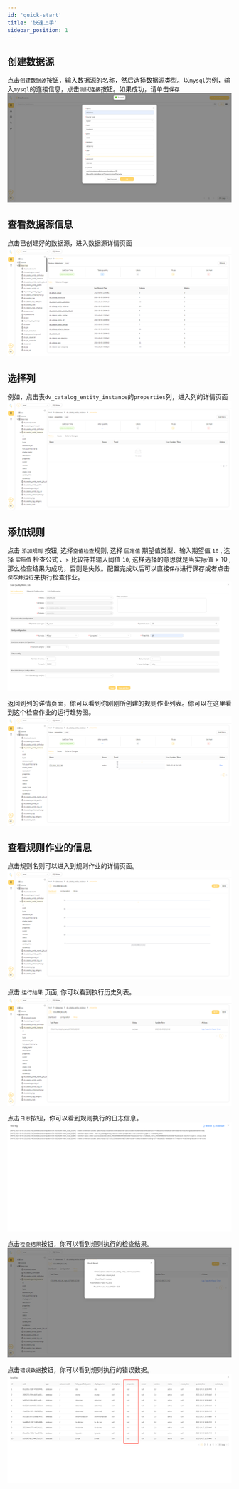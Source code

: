```yaml
---
id: 'quick-start'
title: '快速上手'
sidebar_position: 1
---
```


## 创建数据源

点击`创建数据源`按钮，输入数据源的名称，然后选择数据源类型。以`mysql`为例，输入`mysql`的连接信息，点击`测试连接`按钮。如果成功，请单击`保存` 
![alert_add_setting.png](/doc/image/create_datasource.png)

## 查看数据源信息

点击已创建好的数据源，进入数据源详情页面 
![alert_add_setting.png](/doc/image/database_page.png)

## 选择列
例如，点击表`dv_catalog_entity_instance`的`properties`列，进入列的详情页面 
![alert_add_setting.png](/doc/image/column_page.png)

## 添加规则
点击 `添加规则` 按钮, 选择`空值检查`规则, 选择 `固定值` 期望值类型、输入期望值 `10` , 选择 `实际值` 检查公式 、`>` 比较符并输入阈值 `10`, 这样选择的意思就是当实际值 > 10 ,那么检查结果为成功，否则是失败。配置完成以后可以直接`保存`进行保存或者点击`保存并运行`来执行检查作业。
![alert_add_setting.png](/doc/image/create_metric.png)


返回到列的详情页面，你可以看到你刚刚所创建的规则作业列表。你可以在这里看到这个检查作业的运行趋势图。
![alert_add_setting.png](/doc/image/metric_list.png)

## 查看规则作业的信息
点击规则名则可以进入到规则作业的详情页面。
![alert_add_setting.png](/doc/image/metric_dashboard.png)

点击 `运行结果` 页面, 你可以看到执行历史列表。
![alert_add_setting.png](/doc/image/metric_runs.png)

点击`日志`按钮，你可以看到规则执行的日志信息。
![alert_add_setting.png](/doc/image/metric_job_log.png)

点击`检查结果`按钮，你可以看到规则执行的检查结果。
![alert_add_setting.png](/doc/image/metric_execute_result.png)

点击`错误数据`按钮，你可以看到规则执行的错误数据。
![alert_add_setting.png](/doc/image/error_data.png)






